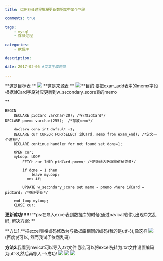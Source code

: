 ```yaml
---
title: 运用存储过程批量更新数据库中某个字段

comments: true    

tags: 
    - mysql
    - 存储过程

categories: 
    - 数据库

description: 

date: 2017-02-05 #文章生成時間
   
---
```


**这是目标表 **
![](http://115.159.40.33/wp-content/uploads/2017/02/1.png)
**这是来源表 **
![](http://115.159.40.33/wp-content/uploads/2017/02/2.png)
**目的:要把exam_add表中的memo字段根据idCard字段对应更新到w_secondary_score表的memo

**

<!--more-->

```
BEGIN
    DECLARE pidCard varchar(20); /*存放idCard*/
DECLARE pmemo varchar(255);  /*存放memo*/

    declare done int default -1; 
    DECLARE cur CURSOR FOR(SELECT idCard, memo from exam_end); /*定义一个游标*/
    DECLARE continue handler for not found set done=1;  

    OPEN cur;
    myLoop: LOOP  
        FETCH cur INTO pidCard,pmemo; /*把游标内数据赋值给变量*/

        if done = 1 then   
            leave myLoop;  
          end if;  

        UPDATE w_secondary_score set memo = pmemo where idCard = pidCard; /*循环更新*/

    end loop myLoop; 
    CLOSE cur;
```
**更新成功!!!!!!**
**ps:在导入excel表到数据库的时候(通过navicat软件),出现中文乱码, 解决方案: **

**方法1.**把excel表格编码修改为与数据库相同的编码(我的是utf-8),像这样 
![](http://115.159.40.33/wp-content/uploads/2017/02/3.png)
(百度说可以, 然而我试了依然乱码) 

**方法2**:我看到navicat可以导入.txt文件 那么可以把excel先转为.txt文件设置编码为utf-8,然后再导入—–>成功!
![](http://115.159.40.33/wp-content/uploads/2017/02/4.png)
![](http://115.159.40.33/wp-content/uploads/2017/02/5.png)
![](http://115.159.40.33/wp-content/uploads/2017/02/6.png)